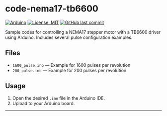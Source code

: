 # code-nema17-tb6600

[![Arduino](https://img.shields.io/badge/platform-Arduino-blue?logo=arduino)](https://www.arduino.cc/)
[![License: MIT](https://img.shields.io/badge/License-MIT-green.svg)](LICENSE)
[![GitHub last commit](https://img.shields.io/github/last-commit/fikriaf/code-nema17-tb6600)](https://github.com/fikriaf/code-nema17-tb6600)

Sample codes for controlling a NEMA17 stepper motor with a TB6600 driver using Arduino. Includes several pulse configuration examples.

## Files
- `1600_pulse.ino` — Example for 1600 pulses per revolution
- `200_pulse.ino` — Example for 200 pulses per revolution

## Usage
1. Open the desired `.ino` file in the Arduino IDE.
2. Upload to your Arduino board.

---
